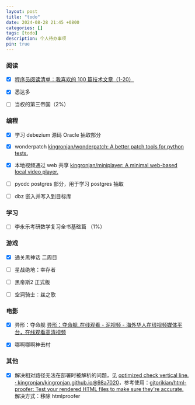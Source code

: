 ```yaml
---
layout: post
title: "todo"
date: 2024-08-28 21:45 +0800
categories: []
tags: [todo]
description: 个人待办事项
pin: true
---
```




### 阅读

- [x] [程序员阅读清单：我喜欢的 100 篇技术文章（1-20）](https://mp.weixin.qq.com/s/9I5HNB6WJWouhblcMOsR_g)
- [x] 悉达多
- [ ] 当权的第三帝国（2%）



### 编程

- [x] 学习 debezium 源码 Oracle 抽取部分 
- [x] wonderpatch [kingronjan/wonderpatch: A better patch tools for python tests.](https://github.com/kingronjan/wonderpatch)
- [x] 本地视频通过 web 共享 [kingronjan/miniplayer: A minimal web-based local video player.](https://github.com/kingronjan/miniplayer)
- [ ] pycdc postgres 部分，用于学习 postgres 抽取
- [ ] dbz 嵌入并写入到目标库



### 学习

- [ ] 李永乐考研数学复习全书基础篇 （1%）



### 游戏

- [x] 通关黑神话  二周目
- [ ] 星战绝地：幸存者
- [ ] 黑帝斯2 正式版
- [ ] 空洞骑士：丝之歌



### 电影

- [x] 异形：夺命舰 [异形：夺命舰_在线观看 - 泥视频 - 海外华人在线视频媒体平台，在线观看高清视频](https://www.nivod.cc/vodplay/202495282/v)
- [x] 哪啊哪啊神去村



### 其他

- [x] 解决相对路径无法在部署时被解析的问题，见 [optimized check vertical line. · kingronjan/kingronjan.github.io@98a7020](https://github.com/kingronjan/kingronjan.github.io/actions/runs/10809298067/job/29984099791)，参考使用：[gjtorikian/html-proofer: Test your rendered HTML files to make sure they're accurate.](https://github.com/gjtorikian/html-proofer#using-with-jekyll) 解决方式：移除 htmlproofer





